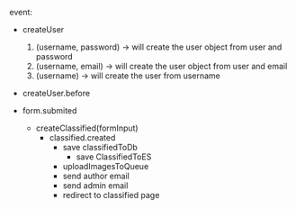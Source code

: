 event: 
-   createUser
    1. (username, password) -> will create the user object from user and password
    2. (username, email) -> will create the user object from user and email
    3. (username) -> will create the user from username
- createUser.before

- form.submited
    - createClassified(formInput)
        - classified.created
            - save classifiedToDb
                - save ClassifiedToES
            - uploadImagesToQueue
            - send author email
            - send admin email
            - redirect to classified page
